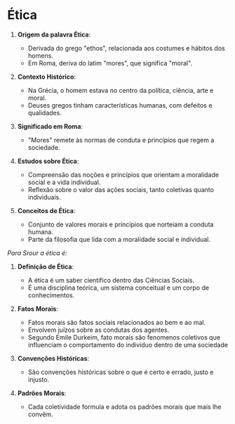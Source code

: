 # Ética

1. **Origem da palavra Ética**:
   
   - Derivada do grego "ethos", relacionada aos costumes e hábitos dos homens.
   - Em Roma, deriva do latim "mores", que significa "moral".

2. **Contexto Histórico**:
   
   - Na Grécia, o homem estava no centro da política, ciência, arte e moral.
   - Deuses gregos tinham características humanas, com defeitos e qualidades.

3. **Significado em Roma**:
   
   - "Mores" remete às normas de conduta e princípios que regem a sociedade.

4. **Estudos sobre Ética**:
   
   - Compreensão das noções e princípios que orientam a moralidade social e a vida individual.
   - Reflexão sobre o valor das ações sociais, tanto coletivas quanto individuais.

5. **Conceitos de Ética**:
   
   - Conjunto de valores morais e princípios que norteiam a conduta humana.
   - Parte da filosofia que lida com a moralidade social e individual.
  
*Para Srour a ética é:*

1. **Definição de Ética**:
   
   - A ética é um saber científico dentro das Ciências Sociais.
   - É uma disciplina teórica, um sistema conceitual e um corpo de conhecimentos.

2. **Fatos Morais**:
   
   - Fatos morais são fatos sociais relacionados ao bem e ao mal.
   - Envolvem juízos sobre as condutas dos agentes.
   - Segundo Emile Durkeim, fato morais são fenomenos coletivos que influenciam o comportamento do individuo dentro de uma sociedade

3. **Convenções Históricas**:
   
   - São convenções históricas sobre o que é certo e errado, justo e injusto.

4. **Padrões Morais**:
   
   - Cada coletividade formula e adota os padrões morais que mais lhe convêm.

